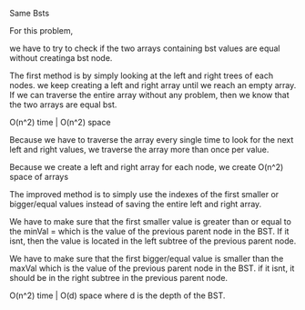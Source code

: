 Same Bsts

For this problem,

we have to try to check if the two arrays containing bst values are equal without creatinga bst node.

The first method is by simply looking at the left and right trees of each nodes.
we keep creating a left and right array until we reach an empty array.
If we can traverse the entire array without any problem, then we know that the two arrays are equal bst.

O(n^2) time | O(n^2) space


Because we have to traverse the array every single time to look for the next left and right values, we traverse the array more than once per value. 

Because we create a left and right array for each node, we create O(n^2) space of arrays

The improved method is to simply use the indexes of the first smaller or bigger/equal values instead of saving the entire left and right array.

We have to make sure that the first smaller value is greater than or equal to the minVal = which is the value of the previous parent node in the BST. If it isnt, then the value is located in the left subtree of the previous parent node.

We have to make sure that the first bigger/equal value is smaller than the maxVal which is the value of the previous parent node in the BST. if it isnt, it should be in the right subtree in the previous parent node.

O(n^2) time | O(d) space where d is the depth of the BST.

